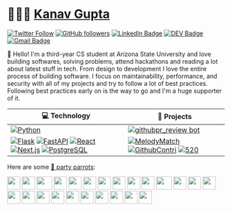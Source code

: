 # 👨🏻‍💻 [Kanav Gupta](https://kanav-codes.vercel.app) 

[![Twitter Follow](https://img.shields.io/twitter/follow/kanavg02?style=social)](https://twitter.com/intent/follow?screen_name=kanavg02)
[![GitHub followers](https://img.shields.io/github/followers/kanav89?label=Follow&style=social)](https://github.com/kanav89/?tab=follow)
[![LinkedIn Badge](https://img.shields.io/badge/-LinkedIn-blue?style=social&logo=Linkedin&logoColor=blue&link=https://www.linkedin.com/in/kanav198/)](https://www.linkedin.com/in/kanav198/)
[![DEV Badge](https://img.shields.io/badge/-DEV-c14438?style=social&logo=Dev.to&logoColor=black&link=https://dev.to/kanav_gupta)](https://dev.to/kanav_gupta)
[![Gmail Badge](https://img.shields.io/badge/-email@kanavg004@gmail.com-c14438?style=social&logo=Gmail&logoColor=red&link=mailto:email@kanavg004@gmail.com)](mailto:kanavg004@gmail.com)


:wave: Hello! I'm a third-year CS student at Arizona State University and love building softwares, solving problems, attend hackathons and reading a lot about latest stuff in tech. From design to development I love the entire process of building software. I focus on maintainability, performance, and security with all of my projects and try to follow a lot of best practices. Following best practices early on is the way to go and I'm a huge supporter of it.
<!-- 
<div align="center">
    <details>
        <summary><b>GitHub Metrics👇🏻</b></summary>
    <br>
        
<img src="https://metrics.lecoq.io/kanav198?template=classic&isocalendar=1&followup=1&tweets=1&achievements=1&isocalendar.duration=half-year&followup.sections=repositories&followup.indepth=false&achievements.threshold=C&achievements.secrets=true&achievements.display=detailed&achievements.limit=0&achievements.ignored=follower%2C%20gister%2C%20member%2C%20forker%2C%20inspirer%2C%20influencer%2C%20worker&tweets.attachments=false&tweets.limit=2&tweets.user=ashleymavericks&config.timezone=Asia%2FKolkata">
    </details>
</div>
-->
<!-- START OF PROFILE STACK, DO NOT REMOVE -->
| 💻 **Technology** | 🚀 **Projects** |
| - | - |
| [![Python](https://img.shields.io/static/v1?label=&message=Python&color=3776AB&logo=Python&logoColor=FFFFFF)](https://www.python.org/) | [![githubpr_review bot](https://img.shields.io/static/v1?label=&message=githubpr_review&color=000605&logo=github&logoColor=FFFFFF&labelColor=000605)](https://github.com/kanav89/githubpr_review) |
| [![Flask](https://img.shields.io/static/v1?label=&message=Flask&color=000000&logo=Flask&logoColor=FFFFFF)](https://flask.palletsprojects.com/en/2.1.x/)  [![FastAPI](https://img.shields.io/static/v1?label=&message=FastAPI&color=009688&logo=FastAPI&logoColor=FFFFFF)](https://fastapi.tiangolo.com/)  [![React](https://img.shields.io/static/v1?label=&message=React&color=61DAFB&logo=React&logoColor=FFFFFF)](https://react.dev/) [![Next.js](https://img.shields.io/static/v1?label=&message=Next.js&color=000000&logo=Next.js&logoColor=FFFFFF)](https://nextjs.org/) [![PostgreSQL](https://img.shields.io/static/v1?label=&message=PostgreSQL&color=4169E1&logo=PostgreSQL&logoColor=FFFFFF)](https://www.postgresql.org/)| [![MelodyMatch](https://img.shields.io/static/v1?label=&message=MelodyMatch&color=000605&logo=github&logoColor=FFFFFF&labelColor=000605)](https://github.com/kanav89/MelodyMatch) [![GithubContri](https://img.shields.io/static/v1?label=&message=GithubContri&color=000605&logo=github&logoColor=FFFFFF&labelColor=000605)](https://github.com/kanav89/GithubContri) [![520](https://img.shields.io/static/v1?label=&message=520&color=000605&logo=github&logoColor=FFFFFF&labelColor=000605)](https://github.com/kanav89/520) |

<!-- END OF PROFILE STACK, DO NOT REMOVE -->



Here are some [🦜 party parrots](https://cultofthepartyparrot.com):

<div>
    <img src="https://cultofthepartyparrot.com/parrots/hd/githubparrot.gif" width="30" height="30"/>
    <img src="https://cultofthepartyparrot.com/flags/hd/indiaparrot.gif" width="30" height="30"/>
    <img src="https://cultofthepartyparrot.com/parrots/asyncparrot.gif" width="36" height="30"/>
    <img src="https://cultofthepartyparrot.com/parrots/hd/exceptionallyfastparrot.gif" width="30" height="30"/>
    <img src="https://cultofthepartyparrot.com/parrots/hd/60fpsparrot.gif" width="30" height="30"/>
    <img src="https://cultofthepartyparrot.com/parrots/hd/jumpingparrot.gif" width="30" height="30"/>
    <img src="https://cultofthepartyparrot.com/parrots/hd/opensourceparrot.gif" width="30" height="30"/>
    <img src="https://cultofthepartyparrot.com/parrots/hd/dealwithitnowparrot.gif" width="30" height="30"/>
    <img src="https://cultofthepartyparrot.com/parrots/hd/hypnoparrotlight.gif" width="30" height="30"/>
    <img src="https://cultofthepartyparrot.com/parrots/databaseparrot.gif" width="30" height="30"/>
    <img src="https://cultofthepartyparrot.com/parrots/fixparrot.gif" width="36" height="30"/>
    <img src="https://cultofthepartyparrot.com/parrots/hd/laptop_parrot.gif" width="30" height="30"/>
    <img src="https://cultofthepartyparrot.com/parrots/hd/spinningparrot.gif" width="30" height="30"/>
    <img src="https://cultofthepartyparrot.com/parrots/hd/levitationparrot.gif" width="30" height="30"/>
    <img src="https://cultofthepartyparrot.com/parrots/hd/meldparrot.gif" width="30" height="30"/>
    <img src="https://cultofthepartyparrot.com/parrots/slomoparrot.gif" width="30" height="30"/>
    <img src="https://cultofthepartyparrot.com/parrots/hd/moonwalkingparrot.gif" width="30" height="30"/>
    <img src="https://cultofthepartyparrot.com/parrots/hd/stableparrot.gif" width="30" height="30"/>
    <img src="https://cultofthepartyparrot.com/parrots/hd/scienceparrot.gif" width="30" height="30"/>
    <img src="https://cultofthepartyparrot.com/parrots/hd/pirateparrot.gif" width="30" height="30"/>
    <img src="https://cultofthepartyparrot.com/parrots/hd/footballparrot.gif" width="30" height="30"/>
    <img src="https://cultofthepartyparrot.com/parrots/hd/illuminatiparrot.gif" width="30" height="30"/>
    <img src="https://cultofthepartyparrot.com/parrots/hd/hypnoparrotdark.gif" width="30" height="30"/>
    <img src="https://cultofthepartyparrot.com/parrots/hd/mustacheparrot.gif" width="30" height="30"/>
</div>
